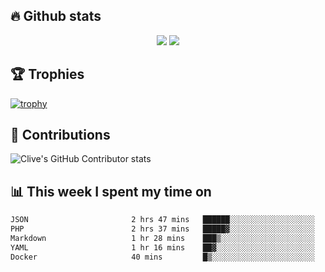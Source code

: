 ## &#128293; Github stats

<!-- GitHub Readme Streak Stats - https://github.com/DenverCoder1/github-readme-streak-stats -->
<p align="center">

<picture>
  <source 
    srcset="https://github-readme-stats.vercel.app/api?username=clivewalkden&count_private=true&show_icons=true&theme=darcula"
    media="(prefers-color-scheme: dark)"
  />
  <source
    srcset="https://github-readme-stats.vercel.app/api?username=clivewalkden&count_private=true&show_icons=true&theme=calm"
    media="(prefers-color-scheme: light), (prefers-color-scheme: no-preference)"
  />
  <img src="https://github-readme-stats.vercel.app/api?username=clivewalkden&count_private=true&show_icons=true&theme=darcula" />
</picture>

<a href="https://git.io/streak-stats" target="_blank">
  <img src="http://github-readme-streak-stats.herokuapp.com?user=clivewalkden&theme=darcula&date_format=j%20M%5B%20Y%5D" />
</a>

</p>

## &#127942; Trophies
[![trophy](https://github-profile-trophy.vercel.app/?username=clivewalkden&theme=onedark)](https://github.com/clivewalkden/github-profile-trophy)

## &#129309; Contributions
![Clive's GitHub Contributor stats](https://github-contributor-stats.vercel.app/api?username=clivewalkden)

## &#128202; This week I spent my time on
<!--START_SECTION:waka-->

```txt
JSON                       2 hrs 47 mins   ██████░░░░░░░░░░░░░░░░░░░   23.98 %
PHP                        2 hrs 37 mins   █████▓░░░░░░░░░░░░░░░░░░░   22.60 %
Markdown                   1 hr 28 mins    ███▒░░░░░░░░░░░░░░░░░░░░░   12.70 %
YAML                       1 hr 16 mins    ██▓░░░░░░░░░░░░░░░░░░░░░░   10.94 %
Docker                     40 mins         █▒░░░░░░░░░░░░░░░░░░░░░░░   05.81 %
```

<!--END_SECTION:waka-->
